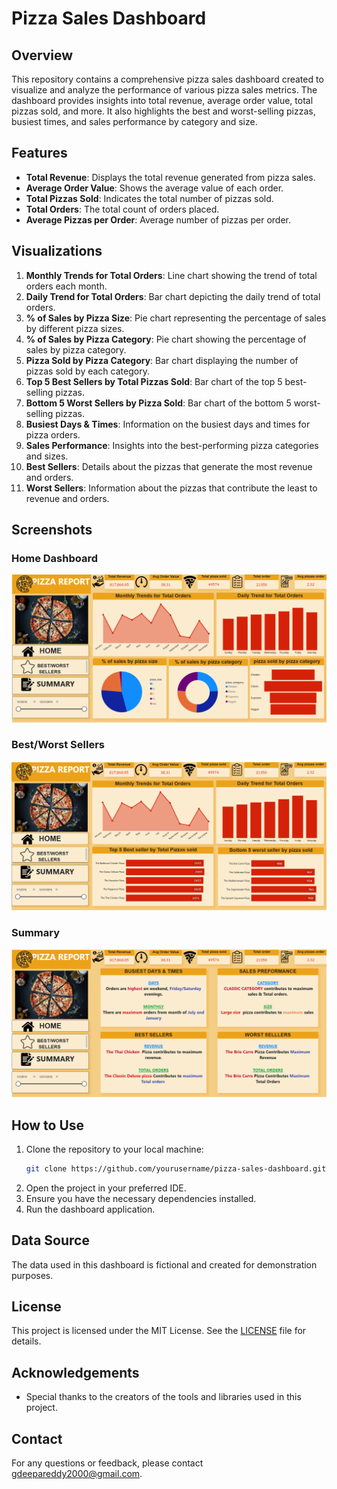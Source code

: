 # Pizza Sales Dashboard

## Overview
This repository contains a comprehensive pizza sales dashboard created to visualize and analyze the performance of various pizza sales metrics. The dashboard provides insights into total revenue, average order value, total pizzas sold, and more. It also highlights the best and worst-selling pizzas, busiest times, and sales performance by category and size.

## Features
- **Total Revenue**: Displays the total revenue generated from pizza sales.
- **Average Order Value**: Shows the average value of each order.
- **Total Pizzas Sold**: Indicates the total number of pizzas sold.
- **Total Orders**: The total count of orders placed.
- **Average Pizzas per Order**: Average number of pizzas per order.

## Visualizations
1. **Monthly Trends for Total Orders**: Line chart showing the trend of total orders each month.
2. **Daily Trend for Total Orders**: Bar chart depicting the daily trend of total orders.
3. **% of Sales by Pizza Size**: Pie chart representing the percentage of sales by different pizza sizes.
4. **% of Sales by Pizza Category**: Pie chart showing the percentage of sales by pizza category.
5. **Pizza Sold by Pizza Category**: Bar chart displaying the number of pizzas sold by each category.
6. **Top 5 Best Sellers by Total Pizzas Sold**: Bar chart of the top 5 best-selling pizzas.
7. **Bottom 5 Worst Sellers by Pizza Sold**: Bar chart of the bottom 5 worst-selling pizzas.
8. **Busiest Days & Times**: Information on the busiest days and times for pizza orders.
9. **Sales Performance**: Insights into the best-performing pizza categories and sizes.
10. **Best Sellers**: Details about the pizzas that generate the most revenue and orders.
11. **Worst Sellers**: Information about the pizzas that contribute the least to revenue and orders.

## Screenshots

### Home Dashboard
![Home Dashboard](home_dashboard.png)

### Best/Worst Sellers
![Best/Worst Sellers](best_worst_sellers.png)

### Summary
![Summary](summary.png)

## How to Use
1. Clone the repository to your local machine:
    ```bash
    git clone https://github.com/yourusername/pizza-sales-dashboard.git
    ```
2. Open the project in your preferred IDE.
3. Ensure you have the necessary dependencies installed.
4. Run the dashboard application.

## Data Source
The data used in this dashboard is fictional and created for demonstration purposes.

## License
This project is licensed under the MIT License. See the [LICENSE](LICENSE) file for details.

## Acknowledgements
- Special thanks to the creators of the tools and libraries used in this project.

## Contact
For any questions or feedback, please contact [gdeepareddy2000@gmail.com](mailto:gdeepareddy2000@gmail.com).
